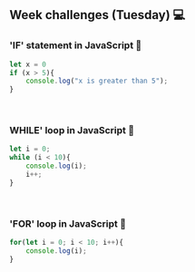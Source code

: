 <h2>Week challenges (Tuesday) 💻</h2>

<h3>'IF' statement in JavaScript 📝</h3>

```js
let x = 0
if (x > 5){
	console.log("x is greater than 5");
}
```

</br>

<h3>WHILE' loop in JavaScript 📝</h3>

```js
let i = 0;
while (i < 10){
	console.log(i);
	i++;
}
```
</br>

<h3>'FOR' loop in JavaScript 📝</h3>

```js
for(let i = 0; i < 10; i++){
	console.log(i);
}
```